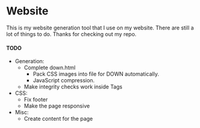 # Website
This is my website generation tool that I use on my website. There are still a lot of things to do. Thanks for checking out my repo.

#### TODO
 - Generation:
   - Complete down.html
     - Pack CSS images into file for DOWN automatically.
     - JavaScript compression. 
   - Make integrity checks work inside Tags
 - CSS:
   - Fix footer
   - Make the page responsive
 - Misc:
   - Create content for the page
 